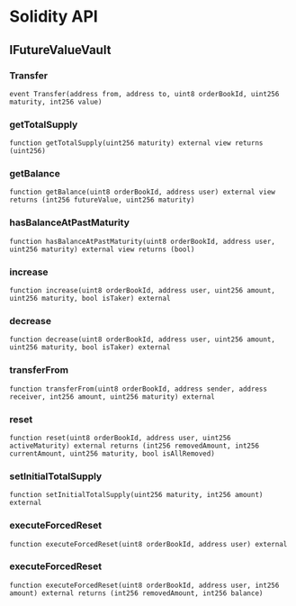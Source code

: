 # Solidity API

## IFutureValueVault

### Transfer

```solidity
event Transfer(address from, address to, uint8 orderBookId, uint256 maturity, int256 value)
```

### getTotalSupply

```solidity
function getTotalSupply(uint256 maturity) external view returns (uint256)
```

### getBalance

```solidity
function getBalance(uint8 orderBookId, address user) external view returns (int256 futureValue, uint256 maturity)
```

### hasBalanceAtPastMaturity

```solidity
function hasBalanceAtPastMaturity(uint8 orderBookId, address user, uint256 maturity) external view returns (bool)
```

### increase

```solidity
function increase(uint8 orderBookId, address user, uint256 amount, uint256 maturity, bool isTaker) external
```

### decrease

```solidity
function decrease(uint8 orderBookId, address user, uint256 amount, uint256 maturity, bool isTaker) external
```

### transferFrom

```solidity
function transferFrom(uint8 orderBookId, address sender, address receiver, int256 amount, uint256 maturity) external
```

### reset

```solidity
function reset(uint8 orderBookId, address user, uint256 activeMaturity) external returns (int256 removedAmount, int256 currentAmount, uint256 maturity, bool isAllRemoved)
```

### setInitialTotalSupply

```solidity
function setInitialTotalSupply(uint256 maturity, int256 amount) external
```

### executeForcedReset

```solidity
function executeForcedReset(uint8 orderBookId, address user) external
```

### executeForcedReset

```solidity
function executeForcedReset(uint8 orderBookId, address user, int256 amount) external returns (int256 removedAmount, int256 balance)
```

